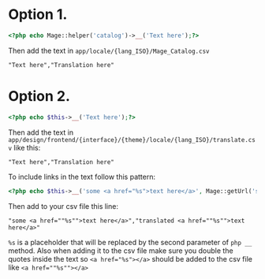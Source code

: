 

Option 1.
=========================
```php
<?php echo Mage::helper('catalog')->__('Text here');?>
```
Then add the text in ```app/locale/{lang_ISO}/Mage_Catalog.csv```
```
"Text here","Translation here"
```
Option 2.
=========================
```php
<?php echo $this->__('Text here');?>
```

Then add the text in ```app/design/frontend/{interface}/{theme}/locale/{lang_ISO}/translate.csv``` like this:
```
"Text here","Translation here"
```

To include links in the text follow this pattern:
```php
<?php echo $this->__('some <a href="%s">text here</a>', Mage::getUrl('some/url/here'));
```
Then add to your csv file this line:
```
"some <a href=""%s"">text here</a>","translated <a href=""%s"">text here</a>"
```
```%s``` is a placeholder that will be replaced by the second parameter of ```php __``` method.
Also when adding it to the csv file make sure you double the quotes inside the text so ```<a href="%s"></a>``` should be added to the csv file like ```<a href=""%s""></a>```
